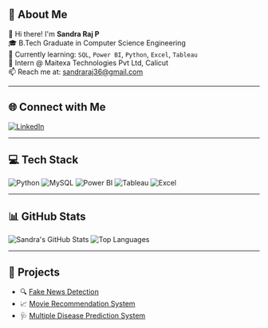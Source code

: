 ## 💫 About Me

👋 Hi there! I'm **Sandra Raj P**  
🎓 B.Tech Graduate in Computer Science Engineering  
🌱 Currently learning: `SQL`, `Power BI`, `Python`, `Excel`, `Tableau`  
💼 Intern @ Maitexa Technologies Pvt Ltd, Calicut  
📫 Reach me at: [sandraraj36@gmail.com](mailto:sandraraj36@gmail.com)

---

## 🌐 Connect with Me

[![LinkedIn](https://img.shields.io/badge/LinkedIn-blue?style=flat&logo=linkedin)](https://www.linkedin.com/in/your-linkedin-url)  
<!-- Replace the above link with your actual LinkedIn profile -->

---

## 💻 Tech Stack

![Python](https://img.shields.io/badge/-Python-333?style=flat&logo=python)
![MySQL](https://img.shields.io/badge/-MySQL-333?style=flat&logo=mysql)
![Power BI](https://img.shields.io/badge/-PowerBI-333?style=flat&logo=powerbi)
![Tableau](https://img.shields.io/badge/-Tableau-333?style=flat&logo=tableau)
![Excel](https://img.shields.io/badge/-Excel-333?style=flat&logo=microsoft-excel)

---

## 📊 GitHub Stats

![Sandra's GitHub Stats](https://github-readme-stats.vercel.app/api?username=sandraraj36&show_icons=true&theme=radical)
![Top Languages](https://github-readme-stats.vercel.app/api/top-langs/?username=sandraraj36&layout=compact&theme=radical)

---

## 🚀 Projects

- 🔍 [Fake News Detection](https://github.com/your-repo-url)  
- 📈 [Movie Recommendation System](https://github.com/your-repo-url)  
- 🩺 [Multiple Disease Prediction System](https://github.com/your-repo-url)

<!-- Add actual links to your repositories -->
